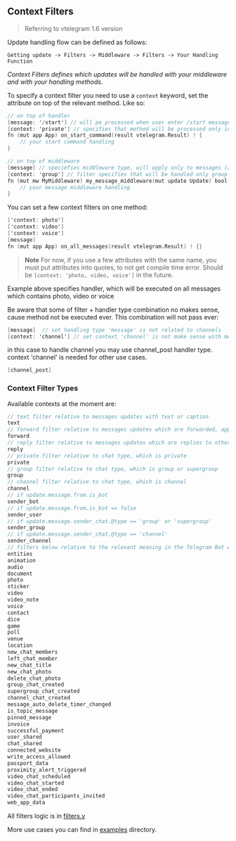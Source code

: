 ## Context Filters

> Referring to vtelegram 1.6 version

Update handling flow can be defined as follows:

```
Getting update -> Filters -> Middleware -> Filters -> Your Handling Function
```

_Context Filters defines which updates will be handled with your middleware and with your handling methods._<br>

To specify a context filter you need to use a `context` keyword, set the attribute on top of the relevant method. Like so:

```v
// on top of handler
[message: '/start'] // will pe processed when user enter /start message
[context: 'private'] // specifies that method will be processed only in private chats
fn (mut app App) on_start_command(result vtelegram.Result) ! {
    // your start command handling
}

// on top of middleware
[message] // speciefies middleware type, will apply only to messages (all chats - private, groups)
[context: 'group'] // filter specifies that will be handled only group messages
fn (mut mw MyMiddleware) my_message_middleware(mut update Update) bool {
    // your message middleware handling
}
```

You can set a few context filters on one method:

```v
['context: photo']
['context: video']
['context: voice']
[message]
fn (mut app App) on_all_messages(result vtelegram.Result) ! {}
```

> **Note** For now, if you use a few attributes with the same name, you must put attributes into quotes, to not get compile time error. Should be `[context: 'photo, video, voice']` in the future.

Example above specifies handler, which will be executed on all messages which contains photo, video or voice

Be aware that some of filter + handler type combination no makes sense, cause method not be executed ever. This combination will not pass ever:

```v
[message]  // set handling type 'message' is not related to channels
[context: 'channel'] // set context 'channel' is not make sense with message type
```

in this case to handle channel you may use channel_post handler type. context 'channel' is needed for other use cases.

```v
[channel_post]
```

### Context Filter Types

Available contexts at the moment are:

```v
// text filter relative to messages updates with text or caption
text
// forward filter relative to messages updates which are forwarded, apply to messages and channel_post
forward
// reply filter relative to messages updates which are replies to other messages
reply
// private filter relative to chat type, which is private
private
// group filter relative to chat type, which is group or supergroup
group
// channel filter relative to chat type, which is channel
channel
// if update.message.from.is_bot
sender_bot
// if update.message.from.is_bot == false
sender_user
// if update.message.sender_chat.@type == 'group' or 'supergroup'
sender_group
// if update.message.sender_chat.@type == 'channel'
sender_channel
// filters below relative to the relevant meaning in the Telegram Bot API
entities
animation
audio
document
photo
sticker
video
video_note
voice
contact
dice
game
poll
venue
location
new_chat_members
left_chat_member
new_chat_title
new_chat_photo
delete_chat_photo
group_chat_created
supergroup_chat_created
channel_chat_created
message_auto_delete_timer_changed
is_topic_message
pinned_message
invoice
successful_payment
user_shared
chat_shared
connected_website
write_access_allowed
passport_data
proximity_alert_triggered
video_chat_scheduled
video_chat_started
video_chat_ended
video_chat_participants_invited
web_app_data
```

All filters logic is in [filters.v](https://github.com/dnkdev/vtelegram/blob/master/src/filters.v)

More use cases you can find in [examples](https://github.com/dnkdev/vtelegram/tree/master/examples) directory.
